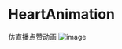 # HeartAnimation
仿直播点赞动画
![image](https://github.com/shiyonghui/HearAnimation/blob/master/HearAnimationBrowser/demo.gif)
